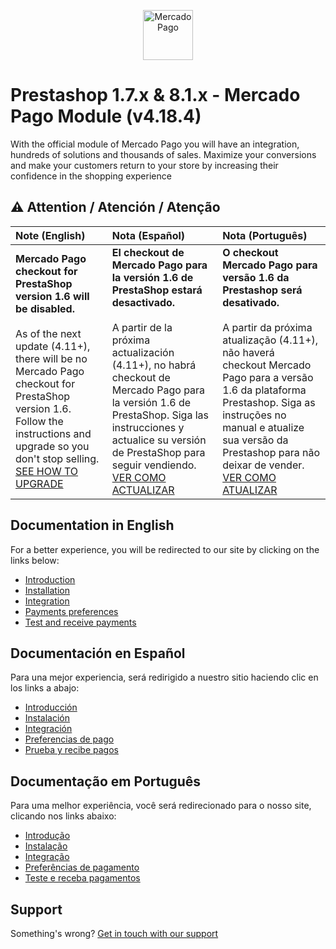 <p align="center">
  <a href="https://www.mercadopago.com/">
    <img src="https://http2.mlstatic.com/ui/navigation/5.18.4/mercadopago/logo__large@2x.png" height="80" width="auto" alt="MercadoPago">
  </a>
</p>

# Prestashop 1.7.x & 8.1.x - Mercado Pago Module (v4.18.4)

With the official module of Mercado Pago you will have an integration, hundreds of solutions and thousands of sales. Maximize your conversions and make your customers return to your store by increasing their confidence in the shopping experience

## :warning: Attention / Atención / Atenção

| Note (English)                                                                                                                                                                                                                                                                                                                          | Nota (Español)                                                                                                                                                                                                                                                                                                                                                                               | Nota (Português)                                                                                                                                                                                                                                                                                                                                                                             |
|:----------------------------------------------------------------------------------------------------------------------------------------------------------------------------------------------------------------------------------------------------------------------------------------------------------------------------------------|:---------------------------------------------------------------------------------------------------------------------------------------------------------------------------------------------------------------------------------------------------------------------------------------------------------------------------------------------------------------------------------------------|:---------------------------------------------------------------------------------------------------------------------------------------------------------------------------------------------------------------------------------------------------------------------------------------------------------------------------------------------------------------------------------------------|
| **Mercado Pago checkout for PrestaShop version 1.6 will be disabled.** <br/> <br/> As of the next update (4.11+), there will be no Mercado Pago checkout for PrestaShop version 1.6. Follow the instructions and upgrade so you don't stop selling. [SEE HOW TO UPGRADE](https://devdocs.prestashop.com/1.7/basics/keeping-up-to-date/) | **El checkout de Mercado Pago para la versión 1.6 de PrestaShop estará desactivado.** <br/> <br/> A partir de la próxima actualización (4.11+), no habrá checkout de Mercado Pago para la versión 1.6 de PrestaShop. Siga las instrucciones y actualice su versión de PrestaShop para seguir vendiendo. [VER COMO ACTUALIZAR](https://devdocs.prestashop.com/1.7/basics/keeping-up-to-date/) | **O checkout Mercado Pago para versão 1.6 da Prestashop será desativado.** <br/> <br/> A partir da próxima atualização (4.11+), não haverá checkout Mercado Pago para a versão 1.6 da plataforma Prestashop. Siga as instruções no manual e atualize sua versão da Prestashop para não deixar de vender. [VER COMO ATUALIZAR](https://devdocs.prestashop.com/1.7/basics/keeping-up-to-date/) |

## Documentation in English

For a better experience, you will be redirected to our site by clicking on the links below:

* [Introduction](https://www.mercadopago.com/developers/en/plugins_sdks/plugins/prestashop/introduction/)
* [Installation](https://www.mercadopago.com/developers/en/plugins_sdks/plugins/prestashop/instalation/)
* [Integration](https://www.mercadopago.com/developers/en/plugins_sdks/plugins/prestashop/integration/)
* [Payments preferences](https://www.mercadopago.com/developers/en/plugins_sdks/plugins/prestashop/preferences/)
* [Test and receive payments](https://www.mercadopago.com/developers/en/plugins_sdks/plugins/prestashop/receive-payments/)

## Documentación en Español

Para una mejor experiencia, será redirigido a nuestro sitio haciendo clic en los links a abajo:

* [Introducción](https://www.mercadopago.com.ar/developers/es/plugins_sdks/plugins/prestashop/introduction/)
* [Instalación](https://www.mercadopago.com.ar/developers/es/plugins_sdks/plugins/prestashop/instalation/)
* [Integración](https://www.mercadopago.com.ar/developers/es/plugins_sdks/plugins/prestashop/integration/)
* [Preferencias de pago](https://www.mercadopago.com.ar/developers/es/plugins_sdks/plugins/prestashop/preferences/)
* [Prueba y recibe pagos](https://www.mercadopago.com.ar/developers/es/plugins_sdks/plugins/prestashop/receive-payments/)

## Documentação em Português

Para uma melhor experiência, você será redirecionado para o nosso site, clicando nos links abaixo:

* [Introdução](https://www.mercadopago.com.br/developers/pt/plugins_sdks/plugins/prestashop/introduction/)
* [Instalação](https://www.mercadopago.com.br/developers/pt/plugins_sdks/plugins/prestashop/instalation/)
* [Integração](https://www.mercadopago.com.br/developers/pt/plugins_sdks/plugins/prestashop/integration/)
* [Preferências de pagamento](https://www.mercadopago.com.br/developers/pt/plugins_sdks/plugins/prestashop/preferences/)
* [Teste e receba pagamentos](https://www.mercadopago.com.br/developers/pt/plugins_sdks/plugins/prestashop/receive-payments/)

## Support

Something's wrong? [Get in touch with our support](https://www.mercadopago.com.ar/developers/en/support)
